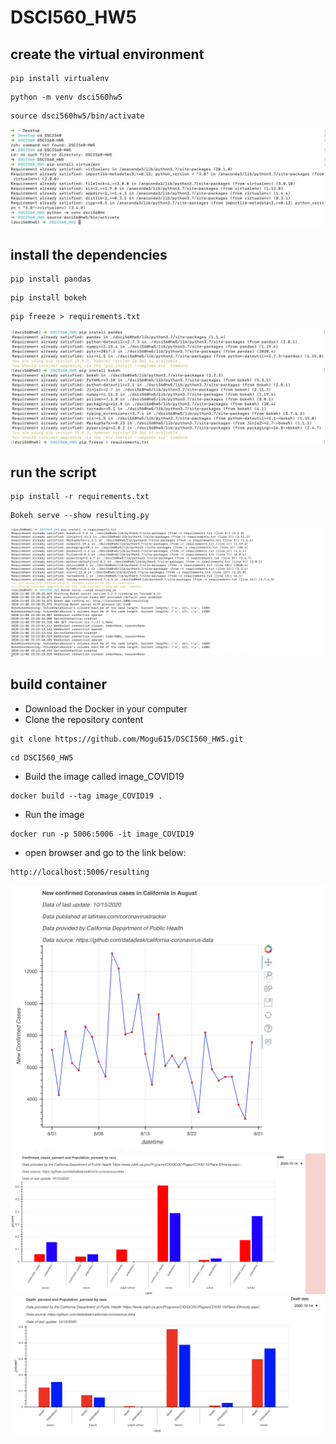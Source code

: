 # DSCI560_HW5

## create the virtual environment
```
pip install virtualenv
```
```
python -m venv dsci560hw5
```
```
source dsci560hw5/bin/activate
```
![image](https://github.com/Mogu615/DSCI560_HW5/blob/main/picture1.png)

## install the dependencies 
```
pip install pandas
```
```
pip install bokeh
```
```
pip freeze > requirements.txt
```
![image](https://github.com/Mogu615/DSCI560_HW5/blob/main/picture2.png)

## run the script
```
pip install -r requirements.txt
```
```
Bokeh serve --show resulting.py
```
![image](https://github.com/Mogu615/DSCI560_HW5/blob/main/picture3.png)

## build container
- Download the Docker in your computer
- Clone the repository content
```
git clone https://github.com/Mogu615/DSCI560_HW5.git
```
```
cd DSCI560_HW5
```
- Build the image called image_COVID19
```
docker build --tag image_COVID19 .
```
- Run the image
```
docker run -p 5006:5006 -it image_COVID19
```
- open browser and go to the link below:
```
http://localhost:5006/resulting
```

![image](https://github.com/Mogu615/DSCI560_HW5/blob/main/image1.png)
![image](https://github.com/Mogu615/DSCI560_HW5/blob/main/image2.png)
![image](https://github.com/Mogu615/DSCI560_HW5/blob/main/image3.png)
